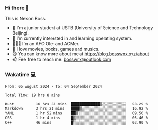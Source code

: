 ### Hi there 👋

<!--
**bosswnx/bosswnx** is a ✨ _special_ ✨ repository because its `README.md` (this file) appears on your GitHub profile.

Here are some ideas to get you started:

- 🔭 I’m currently working on ...
- 🌱 I’m currently learning ...
- 👯 I’m looking to collaborate on ...
- 🤔 I’m looking for help with ...
- 💬 Ask me about ...
- 📫 How to reach me: ...
- 😄 Pronouns: ...
- ⚡ Fun fact: ...
-->

This is Nelson Boss.

- 🏫 I'm a junior student at USTB (University of Science and Technology Beijing).
- 🌱 I’m currently interested in and learning operating system.
- 🧑🏻‍💻 I'm an AFO OIer and ACMer.
- 🥰 I love movies, books, games and musics.
- 😄 You can know more about me at https://blog.bosswnx.xyz/about
- 📫 Feel free to reach me: bosswnx@outlook.com

### Wakatime 💻

<!--START_SECTION:waka-->

```txt
From: 05 August 2024 - To: 04 September 2024

Total Time: 19 hrs 8 mins

Rust          10 hrs 33 mins  █████████████▒░░░░░░░░░░░   53.29 %
Markdown      3 hrs 21 mins   ████▒░░░░░░░░░░░░░░░░░░░░   16.92 %
YAML          1 hr 52 mins    ██▒░░░░░░░░░░░░░░░░░░░░░░   09.50 %
CSS           1 hr 4 mins     █▒░░░░░░░░░░░░░░░░░░░░░░░   05.46 %
C++           46 mins         █░░░░░░░░░░░░░░░░░░░░░░░░   03.90 %
```

<!--END_SECTION:waka-->
